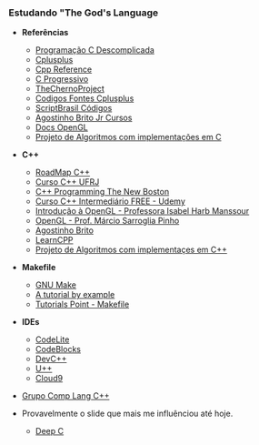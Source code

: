 ### Estudando "The God's Language

 - <strong>Referências</strong>
    - [Programação C Descomplicada](https://www.youtube.com/user/progdescomplicada)
    - [Cplusplus](http://www.cplusplus.com/)
    - [Cpp Reference](http://en.cppreference.com/w/)
    - [C Progressivo](http://www.cprogressivo.net/)
    - [TheChernoProject](https://www.youtube.com/channel/UCQ-W1KE9EYfdxhL6S4twUNw)
    - [Codigos Fontes Cplusplus](https://codigosfontes-ccplus-plus.blogspot.com.br/)
    - [ScriptBrasil Códigos](https://www.scriptbrasil.com.br/codigos/)
    - [Agostinho Brito Jr Cursos](https://agostinhobritojr.github.io/cursos/)
    - [Docs OpenGL](http://docs.gl/)
    - [Projeto de Algoritmos com implementações em C](http://www2.dcc.ufmg.br/livros/algoritmos/implementacoes-05.php)
    
 - <strong>C++</strong>
    - [RoadMap C++](http://www.pontov.com.br/site/index.php/cpp/46-conceitos-basicos/88-roadmap-c)
    - [Curso C++ UFRJ](http://orion.lcg.ufrj.br/C++/curso/)
    - [C++ Programming The New Boston](https://www.youtube.com/watch?v=tvC1WCdV1XU&list=PLAE85DE8440AA6B83&index=1)
    - [Curso C++ Intermediário FREE - Udemy](https://www.udemy.com/cplusplus-intermediario/)
    - [Introdução à OpenGL - Professora Isabel Harb Manssour](http://www.inf.pucrs.br/~manssour/OpenGL/Tutorial.html)
    - [OpenGL - Prof. Márcio Sarroglia Pinho ](http://www.inf.pucrs.br/~pinho/CG/Aulas/OpenGL/OpenGL.html)
    - [Agostinho Brito](https://agostinhobritojr.github.io/tutoriais/cpp/)
    - [LearnCPP](http://www.learncpp.com)
    - [Projeto de Algoritmos com implementaçes em C++](http://www2.dcc.ufmg.br/livros/algoritmos-java/implementacoes.php)
    
 - <strong>Makefile</strong>
    - [GNU Make](https://www.gnu.org/software/make/manual/make.html)
    - [A tutorial by example](http://mrbook.org/blog/tutorials/make/)
    - [Tutorials Point - Makefile](https://www.tutorialspoint.com/makefile/)
    
 - <strong>IDEs</strong>
    - [CodeLite](https://codelite.org/)
    - [CodeBlocks](http://www.codeblocks.org/)
    - [DevC++](https://sourceforge.net/projects/orwelldevcpp/)
    - [U++](https://www.ultimatepp.org/index.html)
    - [Cloud9](https://c9.io/?redirect=0)
 
 - [Grupo Comp Lang C++](https://groups.google.com/forum/#!forum/comp.lang.c++)
 
 
 - <strog>Provavelmente o slide que mais me influênciou até hoje.</strong>
    - [Deep C](https://www.slideshare.net/olvemaudal/deep-c/226-include_stdioh_struct_X_int)
    
